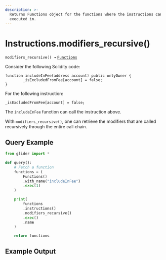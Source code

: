 ```yaml
---
description: >-
  Returns Functions object for the functions where the instructions can be
  executed in.
---
```


# Instructions.modifiers\_recursive()

`modifiers_recursive() →` [`Functions`](../callables/functions/)

Consider the following Solidity code:

```solidity
function includeInFee(address account) public onlyOwner {
        _isExcludedFromFee[account] = false;
}
```

For the following instruction:

```solidity
_isExcludedFromFee[account] = false;
```

The `includeInFee` function can call the instruction above. &#x20;

With `modifiers_recursive()`, one can retrieve the modifiers that are called recursively through the entire call chain.

## Query Example

```python
from glider import *

def query():
    # Fetch a function
    functions = (
        Functions()
        .with_name("includeInFee")
        .exec(1)
    )

    print(
        functions
        .instructions()
        .modifiers_recursive()
        .exec()
        .name
    )

    return functions
```

## Example Output

<figure><img src="../../.gitbook/assets/Screenshot 2025-09-18 at 9.52.51 AM.png" alt=""><figcaption></figcaption></figure>
